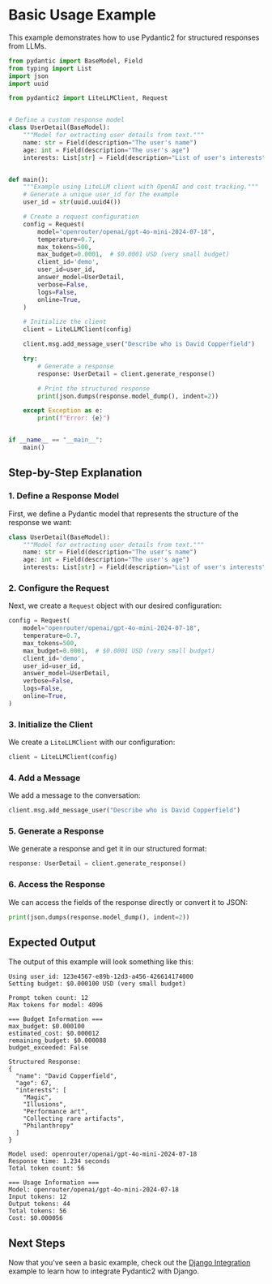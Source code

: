 # Basic Usage Example

This example demonstrates how to use Pydantic2 for structured responses from LLMs.

```python
from pydantic import BaseModel, Field
from typing import List
import json
import uuid

from pydantic2 import LiteLLMClient, Request


# Define a custom response model
class UserDetail(BaseModel):
    """Model for extracting user details from text."""
    name: str = Field(description="The user's name")
    age: int = Field(description="The user's age")
    interests: List[str] = Field(description="List of user's interests")


def main():
    """Example using LiteLLM client with OpenAI and cost tracking."""
    # Generate a unique user_id for the example
    user_id = str(uuid.uuid4())

    # Create a request configuration
    config = Request(
        model="openrouter/openai/gpt-4o-mini-2024-07-18",
        temperature=0.7,
        max_tokens=500,
        max_budget=0.0001,  # $0.0001 USD (very small budget)
        client_id='demo',
        user_id=user_id,
        answer_model=UserDetail,
        verbose=False,
        logs=False,
        online=True,
    )

    # Initialize the client
    client = LiteLLMClient(config)

    client.msg.add_message_user("Describe who is David Copperfield")

    try:
        # Generate a response
        response: UserDetail = client.generate_response()

        # Print the structured response
        print(json.dumps(response.model_dump(), indent=2))

    except Exception as e:
        print(f"Error: {e}")


if __name__ == "__main__":
    main()
```

## Step-by-Step Explanation

### 1. Define a Response Model

First, we define a Pydantic model that represents the structure of the response we want:

```python
class UserDetail(BaseModel):
    """Model for extracting user details from text."""
    name: str = Field(description="The user's name")
    age: int = Field(description="The user's age")
    interests: List[str] = Field(description="List of user's interests")
```

### 2. Configure the Request

Next, we create a `Request` object with our desired configuration:

```python
config = Request(
    model="openrouter/openai/gpt-4o-mini-2024-07-18",
    temperature=0.7,
    max_tokens=500,
    max_budget=0.0001,  # $0.0001 USD (very small budget)
    client_id='demo',
    user_id=user_id,
    answer_model=UserDetail,
    verbose=False,
    logs=False,
    online=True,
)
```

### 3. Initialize the Client

We create a `LiteLLMClient` with our configuration:

```python
client = LiteLLMClient(config)
```

### 4. Add a Message

We add a message to the conversation:

```python
client.msg.add_message_user("Describe who is David Copperfield")
```

### 5. Generate a Response

We generate a response and get it in our structured format:

```python
response: UserDetail = client.generate_response()
```

### 6. Access the Response

We can access the fields of the response directly or convert it to JSON:

```python
print(json.dumps(response.model_dump(), indent=2))
```

## Expected Output

The output of this example will look something like this:

```
Using user_id: 123e4567-e89b-12d3-a456-426614174000
Setting budget: $0.000100 USD (very small budget)

Prompt token count: 12
Max tokens for model: 4096

=== Budget Information ===
max_budget: $0.000100
estimated_cost: $0.000012
remaining_budget: $0.000088
budget_exceeded: False

Structured Response:
{
  "name": "David Copperfield",
  "age": 67,
  "interests": [
    "Magic",
    "Illusions",
    "Performance art",
    "Collecting rare artifacts",
    "Philanthropy"
  ]
}

Model used: openrouter/openai/gpt-4o-mini-2024-07-18
Response time: 1.234 seconds
Total token count: 56

=== Usage Information ===
Model: openrouter/openai/gpt-4o-mini-2024-07-18
Input tokens: 12
Output tokens: 44
Total tokens: 56
Cost: $0.000056
```

## Next Steps

Now that you've seen a basic example, check out the [Django Integration](django-integration.md) example to learn how to integrate Pydantic2 with Django.
